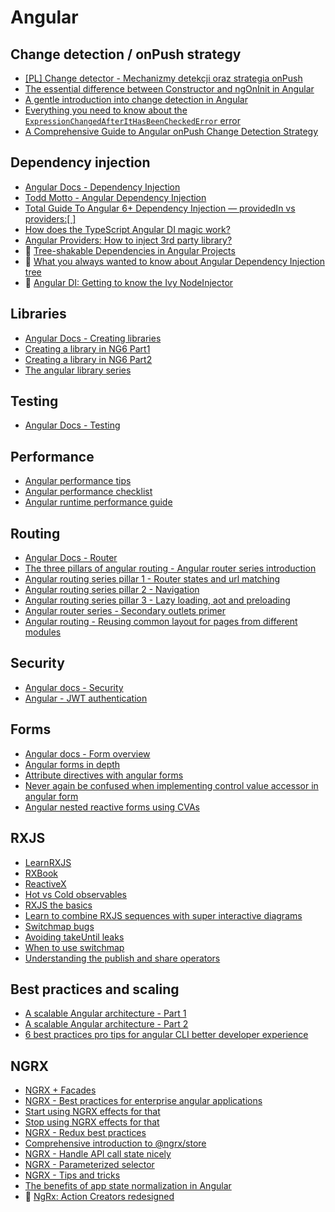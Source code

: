 # Angular

## Change detection / onPush strategy
- [[PL] Change detector - Mechanizmy detekcji oraz strategia onPush](http://www.angular.love/2017/01/15/angular-2-change-detector-mechanizmy-detekcji-oraz-strategia-onpush/)
- [The essential difference between Constructor and ngOnInit in Angular](https://blog.angularindepth.com/the-essential-difference-between-constructor-and-ngoninit-in-angular-c9930c209a42)
- [A gentle introduction into change detection in Angular](https://blog.angularindepth.com/a-gentle-introduction-into-change-detection-in-angular-33f9ffff6f10)
- [Everything you need to know about the `ExpressionChangedAfterItHasBeenCheckedError` error](https://indepth.dev/everything-you-need-to-know-about-the-expressionchangedafterithasbeencheckederror-error/)
- [A Comprehensive Guide to Angular onPush Change Detection Strategy](https://netbasal.com/a-comprehensive-guide-to-angular-onpush-change-detection-strategy-5bac493074a4)

## Dependency injection
- [Angular Docs - Dependency Injection](https://angular.io/guide/dependency-injection)
- [Todd Motto - Angular Dependency Injection](https://toddmotto.com/angular-dependency-injection)
- [Total Guide To Angular 6+ Dependency Injection — providedIn vs providers:[ ]](https://medium.com/@tomastrajan/total-guide-to-angular-6-dependency-injection-providedin-vs-providers-85b7a347b59f)
- [How does the TypeScript Angular DI magic work?](http://nicholasjohnson.com/blog/how-angular2-di-works-with-typescript/)
- [Angular Providers: How to inject 3rd party library?](https://hackernoon.com/angular-providers-how-to-inject-3rd-party-library-af4a78722864)
- :large_orange_diamond: [Tree-shakable Dependencies in Angular Projects](https://blog.angularindepth.com/tree-shakable-dependencies-in-angular-projects-5aaa7012b9e7)
- :large_orange_diamond: [What you always wanted to know about Angular Dependency Injection tree](https://blog.angularindepth.com/angular-dependency-injection-and-tree-shakeable-tokens-4588a8f70d5d)
- :large_orange_diamond: [Angular DI: Getting to know the Ivy NodeInjector](https://blog.angularindepth.com/angular-di-getting-to-know-the-ivy-nodeinjector-33b815642a8e)

## Libraries
- [Angular Docs - Creating libraries](https://angular.io/guide/creating-libraries)
- [Creating a library in NG6 Part1](https://blog.angularindepth.com/creating-a-library-in-angular-6-87799552e7e5)
- [Creating a library in NG6 Part2](https://blog.angularindepth.com/creating-a-library-in-angular-6-part-2-6e2bc1e14121)
- [The angular library series](https://blog.angularindepth.com/the-angular-library-series-publishing-ce24bb673275)

## Testing
- [Angular Docs - Testing](https://angular.io/guide/testing)

## Performance
- [Angular performance tips](http://www.angular.love/2018/07/23/angular-performance-tips/)
- [Angular performance checklist](https://github.com/mgechev/angular-performance-checklist)
- [Angular runtime performance guide](https://blog.oasisdigital.com/2017/angular-runtime-performance-guide/)

## Routing
- [Angular Docs - Router](https://angular.io/guide/router)
- [The three pillars of angular routing - Angular router series introduction](https://blog.angularindepth.com/the-three-pillars-of-angular-routing-angular-router-series-introduction-fb34e4e8758e)
- [Angular routing series pillar 1 - Router states and url matching](https://blog.angularindepth.com/angular-routing-series-pillar-1-router-states-and-url-matching-12520e62d0fc)
- [Angular routing series pillar 2 - Navigation](https://blog.angularindepth.com/angular-router-series-pillar-2-navigation-d050286bf4fa)
- [Angular routing series pillar 3 - Lazy loading, aot and preloading](https://blog.angularindepth.com/angular-router-series-pillar-3-lazy-loading-aot-and-preloading-a23a046c51f0)
- [Angular router series - Secondary outlets primer](https://blog.angularindepth.com/angular-router-series-secondary-outlets-primer-139206595e2)
- [Angular routing - Reusing common layout for pages from different modules](https://blog.angularindepth.com/angular-routing-reusing-common-layout-for-pages-from-different-modules-440a23f86b57)

## Security
- [Angular docs - Security](https://angular.io/guide/security)
- [Angular - JWT authentication](https://blog.angular-university.io/angular-jwt-authentication/)

## Forms
- [Angular docs - Form overview](https://angular.io/guide/forms-overview)
- [Angular forms in depth](https://blog.nrwl.io/angular-forms-in-depth-ecb7c58166b5)
- [Attribute directives with angular forms](https://netbasal.com/attribute-directives-angular-forms-b40503643089)
- [Never again be confused when implementing control value accessor in angular form](https://blog.angularindepth.com/never-again-be-confused-when-implementing-controlvalueaccessor-in-angular-forms-93b9eee9ee83)
- [Angular nested reactive forms using CVAs](https://blog.angularindepth.com/angular-nested-reactive-forms-using-cvas-b394ba2e5d0d)

## RXJS
- [LearnRXJS](https://www.learnrxjs.io/ )
- [RXBook](https://xgrommx.github.io/rx-book/index.html)
- [ReactiveX](http://reactivex.io/)
- [Hot vs Cold observables](https://medium.com/@benlesh/hot-vs-cold-observables-f8094ed53339)
- [RXJS the basics](https://brianflove.com/2018/03/04/rxjs-the-basics/)
- [Learn to combine RXJS sequences with super interactive diagrams](https://blog.angularindepth.com/learn-to-combine-rxjs-sequences-with-super-intuitive-interactive-diagrams-20fce8e6511)
- [Switchmap bugs](https://blog.angularindepth.com/switchmap-bugs-b6de69155524)
- [Avoiding takeUntil leaks](https://blog.angularindepth.com/rxjs-avoiding-takeuntil-leaks-fb5182d047ef)
- [When to use switchmap](https://blog.angularindepth.com/when-to-use-switchmap-dfe84ac5a1ff)
- [Understanding the publish and share operators](https://blog.angularindepth.com/rxjs-understanding-the-publish-and-share-operators-16ea2f446635)

## Best practices and scaling
- [A scalable Angular architecture - Part 1](https://blog.strongbrew.io/A-scalable-angular2-architecture/)
- [A scalable Angular architecture - Part 2](https://blog.strongbrew.io/A-scalable-angular-architecture-part2/)
- [6 best practices pro tips for angular CLI better developer experience](https://medium.com/@tomastrajan/6-best-practices-pro-tips-for-angular-cli-better-developer-experience-7b328bc9db81)

## NGRX
- [NGRX + Facades](https://medium.com/@thomasburlesonIA/ngrx-facades-better-state-management-82a04b9a1e39)
- [NGRX - Best practices for enterprise angular applications](https://itnext.io/ngrx-best-practices-for-enterprise-angular-applications-6f00bcdf36d7)
- [Start using NGRX effects for that](https://indepth.dev/start-using-ngrx-effects-for-this/)
- [Stop using NGRX effects for that](https://medium.com/@m3po22/stop-using-ngrx-effects-for-that-a6ccfe186399)
- [NGRX - Redux best practices](https://blog.strongbrew.io/Redux-best-practices/)
- [Comprehensive introduction to @ngrx/store](https://gist.github.com/btroncone/a6e4347326749f938510)
- [NGRX - Handle API call state nicely](https://blog.angularindepth.com/handle-api-call-state-nicely-445ab37cc9f8)
- [NGRX - Parameterized selector](https://blog.angularindepth.com/ngrx-parameterized-selector-e3f610529f8)
- [NGRX - Tips and tricks](https://blog.angularindepth.com/ngrx-tips-tricks-69feb20a42a7)
- [The benefits of app state normalization in Angular](https://blog.angularindepth.com/the-benefits-of-application-state-normalization-in-angular-f93392ca9f44)
- :large_orange_diamond: [NgRx: Action Creators redesigned](https://blog.angularindepth.com/ngrx-action-creators-redesigned-d396960e46da)
